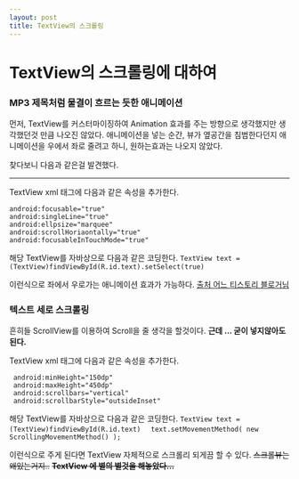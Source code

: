 ```yaml
---
layout: post
title: TextView의 스크롤링
---
```

# TextView의 스크롤링에 대하여  

### MP3 제목처럼 물결이 흐르는 듯한 애니메이션 

먼저, TextView를 커스터마이징하여 Animation 효과를 주는 방향으로 생각했지만 생각했던것 만큼 나오진 않았다.
애니메이션을 넣는 순간, 뷰가 옆공간을 침범한다던지 애니메이션을 우에서 좌로 줄려고 하니, 원하는효과는 나오지 않았다. 

찾다보니 다음과 같은걸 발견했다. 

- - -

TextView xml 태그에 다음과 같은 속성을 추가한다. 
```
android:focusable="true"
android:singleLine="true"
android:ellpsize="marquee"
android:scrollHoriaontally="true"
android:focusableInTouchMode="true"
```

해당 TextView를 자바상으로 다음과 같은 코딩한다.
`TextView text = (TextView)findViewById(R.id.text).setSelect(true)`

이런식으로 좌에서 우로가는 애니메이션 효과가 가능하다.
[출처 어느 티스토리 블로거님](http://sunwoont.tistory.com/entry/TextView-%EC%8A%AC%EB%9D%BC%EC%9D%B4%EB%94%A9)


### 텍스트 세로 스크롤링

흔히들 ScrollView를 이용하여 Scroll을 줄 생각을 할것이다.
**근데 ... 굳이 넣지않아도된다.**

TextView xml 태그에 다음과 같은 속성을 추가한다. 
```
 android:minHeight="150dp"
 android:maxHeight="450dp"
 android:scrollbars="vertical"
 android:scrollbarStyle="outsideInset"

```

해당 TextView를 자바상으로 다음과 같은 코딩한다.
`TextView text = (TextView)findViewById(R.id.text)`
`  text.setMovementMethod( new ScrollingMovementMethod() );`


이런식으로 주게 된다면 TextView 자체적으로 스크롤리 되게끔 할 수 있다. 
~~스크롤뷰는 왜있는거지..~~
~~**TextView 에 별의 별것을 해놓았다...**~~